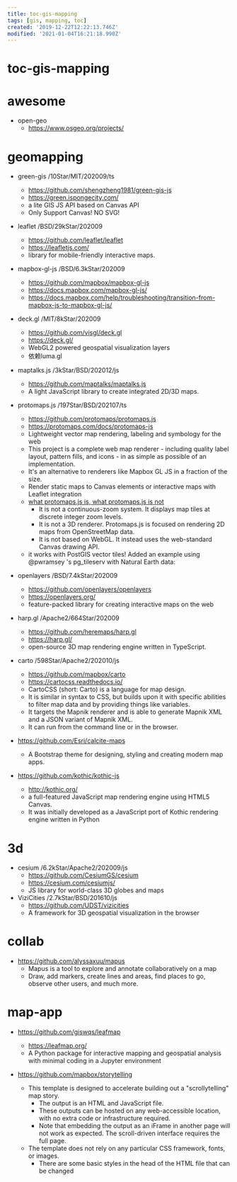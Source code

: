 ```yaml
---
title: toc-gis-mapping
tags: [gis, mapping, toc]
created: '2019-12-22T12:22:13.746Z'
modified: '2021-01-04T16:21:18.990Z'
---
```


# toc-gis-mapping

# awesome

- open-geo
  - https://www.osgeo.org/projects/
# geomapping
- green-gis /10Star/MIT/202009/ts
  - https://github.com/shengzheng1981/green-gis-js
  - https://green.ispongecity.com/
  - a lite GIS JS API based on Canvas API
  - Only Support Canvas! NO SVG!
- leaflet /BSD/29kStar/202009
  - https://github.com/leaflet/leaflet
  - https://leafletjs.com/
  - library for mobile-friendly interactive maps.
- mapbox-gl-js /BSD/6.3kStar/202009
  - https://github.com/mapbox/mapbox-gl-js
  - https://docs.mapbox.com/mapbox-gl-js/
  - https://docs.mapbox.com/help/troubleshooting/transition-from-mapbox-js-to-mapbox-gl-js/
- deck.gl /MIT/8kStar/202009
  - https://github.com/visgl/deck.gl
  - https://deck.gl/
  - WebGL2 powered geospatial visualization layers
  - 依赖luma.gl
- maptalks.js /3kStar/BSD/202012/js
  - https://github.com/maptalks/maptalks.js
  - A light JavaScript library to create integrated 2D/3D maps.
- protomaps.js /197Star/BSD/202107/ts
  - https://github.com/protomaps/protomaps.js
  - https://protomaps.com/docs/protomaps-js
  - Lightweight vector map rendering, labeling and symbology for the web
  - This project is a complete web map renderer - including quality label layout, pattern fills, and icons - in as simple as possible of an implementation. 
  - It's an alternative to renderers like Mapbox GL JS in a fraction of the size.
  - Render static maps to Canvas elements or interactive maps with Leaflet integration
  - [what protomaps.js is, what protomaps.js is not](https://protomaps.com/docs/protomaps-js/)
    - It is not a continuous-zoom system. It displays map tiles at discrete integer zoom levels.
    - It is not a 3D renderer. Protomaps.js is focused on rendering 2D maps from OpenStreetMap data.
    - It is not based on WebGL. It instead uses the web-standard Canvas drawing API.
  - it works with PostGIS vector tiles! Added an example using @pwramsey 's pg_tileserv with Natural Earth data:

- openlayers /BSD/7.4kStar/202009
  - https://github.com/openlayers/openlayers
  - https://openlayers.org/
  - feature-packed library for creating interactive maps on the web
- harp.gl /Apache2/664Star/202009
  - https://github.com/heremaps/harp.gl
  - https://harp.gl/
  -  open-source 3D map rendering engine written in TypeScript.
- carto /598Star/Apache2/202010/js
  - https://github.com/mapbox/carto
  - https://cartocss.readthedocs.io/
  - CartoCSS (short: Carto) is a language for map design.
  - It is similar in syntax to CSS, but builds upon it with specific abilities to filter map data and by providing things like variables.
  - It targets the Mapnik renderer and is able to generate Mapnik XML and a JSON variant of Mapnik XML. 
  - It can run from the command line or in the browser.
- https://github.com/Esri/calcite-maps
  - A Bootstrap theme for designing, styling and creating modern map apps.

- https://github.com/kothic/kothic-js
  - http://kothic.org/
  - a full-featured JavaScript map rendering engine using HTML5 Canvas. 
  - It was initially developed as a JavaScript port of Kothic rendering engine written in Python
# 3d
- cesium /6.2kStar/Apache2/202009/js
  - https://github.com/CesiumGS/cesium
  - https://cesium.com/cesiumjs/
  - JS library for world-class 3D globes and maps
- ViziCities /2.7kStar/BSD/201610/js
  - https://github.com/UDST/vizicities
  - A framework for 3D geospatial visualization in the browser
# collab
- https://github.com/alyssaxuu/mapus
  - Mapus is a tool to explore and annotate collaboratively on a map  
  - Draw, add markers, create lines and areas, find places to go, observe other users, and much more.
# map-app
- https://github.com/giswqs/leafmap
  - https://leafmap.org/
  - A Python package for interactive mapping and geospatial analysis with minimal coding in a Jupyter environment

- https://github.com/mapbox/storytelling
  - This template is designed to accelerate building out a "scrollytelling" map story.
    - The output is an HTML and JavaScript file. 
    - These outputs can be hosted on any web-accessible location, with no extra code or infrastructure required. 
    - Note that embedding the output as an iFrame in another page will not work as expected. The scroll-driven interface requires the full page.
  - The template does not rely on any particular CSS framework, fonts, or images. 
    - There are some basic styles in the head of the HTML file that can be changed
